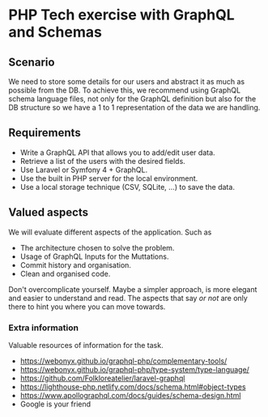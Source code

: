 # PHP Tech exercise with GraphQL and Schemas

## Scenario
We need to store some details for our users and abstract it as much as possible from the DB. To achieve this, we recommend using GraphQL schema language files, not only for the GraphQL definition but also for the DB structure so we have a 1 to 1 representation of the data we are handling.

## Requirements

- Write a GraphQL API that allows you to add/edit user data.
- Retrieve a list of the users with the desired fields.
- Use Laravel or Symfony 4 + GraphQL.
- Use the built in PHP server for the local environment.
- Use a local storage technique (CSV, SQLite, …) to save the data.

## Valued aspects
We will evaluate different aspects of the application. Such as
- The architecture chosen to solve the problem.
- Usage of GraphQL Inputs for the Muttations.
- Commit history and organisation.
- Clean and organised code.

Don't overcomplicate yourself. Maybe a simpler approach, is more elegant and easier to understand and read. The aspects that say _or not_ are only there to hint you where you can move towards.

### Extra information

Valuable resources of information for the task.
- https://webonyx.github.io/graphql-php/complementary-tools/
- https://webonyx.github.io/graphql-php/type-system/type-language/
- https://github.com/Folkloreatelier/laravel-graphql
- https://lighthouse-php.netlify.com/docs/schema.html#object-types
- https://www.apollographql.com/docs/guides/schema-design.html
- Google is your friend

